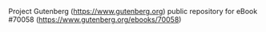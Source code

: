 Project Gutenberg (https://www.gutenberg.org) public repository for
eBook #70058 (https://www.gutenberg.org/ebooks/70058)

